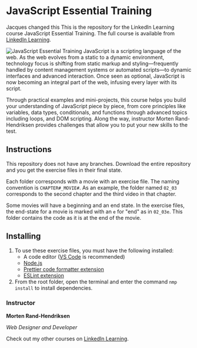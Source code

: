 # JavaScript Essential Training

Jacques changed this
This is the repository for the LinkedIn Learning course JavaScript Essential Training. The full course is available from [LinkedIn Learning][lil-course-url].

![JavaScript Essential Training][lil-thumbnail-url]
JavaScript is a scripting language of the web. As the web evolves from a static to a dynamic environment, technology focus is shifting from static markup and styling—frequently handled by content management systems or automated scripts—to dynamic interfaces and advanced interaction. Once seen as optional, JavaScript is now becoming an integral part of the web, infusing every layer with its script.

Through practical examples and mini-projects, this course helps you build your understanding of JavaScript piece by piece, from core principles like variables, data types, conditionals, and functions through advanced topics including loops, and DOM scripting. Along the way, instructor Morten Rand-Hendriksen provides challenges that allow you to put your new skills to the test.

## Instructions

This repository does not have any branches. Download the entire repository and you get the exercise files in their final state.

Each folder corresponds with a movie with an exercise file. The naming convention is `CHAPTER#_MOVIE#`. As an example, the folder named `02_03` corresponds to the second chapter and the third video in that chapter.

Some movies will have a beginning and an end state. In the exercise files, the end-state for a movie is marked with an `e` for "end" as in `02_03e`. This folder contains the code as it is at the end of the movie.

## Installing

1. To use these exercise files, you must have the following installed:
   - A code editor ([VS Code](https://code.visualstudio.com/) is recommended)
   - [Node.js](https://nodejs.org/en/)
   - [Prettier code formatter extension](https://marketplace.visualstudio.com/items?itemName=esbenp.prettier-vscode)
   - [ESLint extension](https://marketplace.visualstudio.com/items?itemName=dbaeumer.vscode-eslint)
2. From the root folder, open the terminal and enter the command `nmp install` to install dependencies.

### Instructor

**Morten Rand-Hendriksen**

_Web Designer and Developer_

Check out my other courses on [LinkedIn Learning](https://www.linkedin.com/learning/instructors/morten-rand-hendriksen?u=104).

[lil-course-url]: https://www.linkedin.com/learning/javascript-essential-training
[lil-thumbnail-url]: https://cdn.lynda.com/course/2832077/2832077-1610728160487-16x9.jpg
